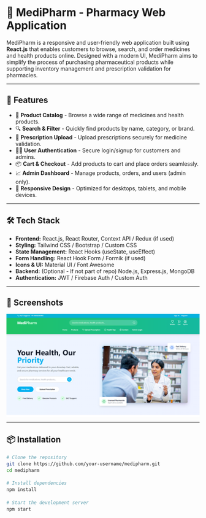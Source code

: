 # 💊 MediPharm - Pharmacy Web Application

MediPharm is a responsive and user-friendly web application built using **React.js** that enables customers to browse, search, and order medicines and health products online. Designed with a modern UI, MediPharm aims to simplify the process of purchasing pharmaceutical products while supporting inventory management and prescription validation for pharmacies.

---

## 🚀 Features

- 🛒 **Product Catalog** - Browse a wide range of medicines and health products.
- 🔍 **Search & Filter** - Quickly find products by name, category, or brand.
- 📄 **Prescription Upload** - Upload prescriptions securely for medicine validation.
- 👨‍⚕️ **User Authentication** - Secure login/signup for customers and admins.
- 📦 **Cart & Checkout** - Add products to cart and place orders seamlessly.
- 📈 **Admin Dashboard** - Manage products, orders, and users (admin only).
- 📱 **Responsive Design** - Optimized for desktops, tablets, and mobile devices.

---

## 🛠️ Tech Stack

- **Frontend:** React.js, React Router, Context API / Redux (if used)
- **Styling:** Tailwind CSS / Bootstrap / Custom CSS
- **State Management:** React Hooks (useState, useEffect)
- **Form Handling:** React Hook Form / Formik (if used)
- **Icons & UI:** Material UI / Font Awesome
- **Backend:** (Optional - If not part of repo) Node.js, Express.js, MongoDB
- **Authentication:** JWT / Firebase Auth / Custom Auth

---
## 📸 Screenshots
<img align="center" alt="readme_image" src="public/homepage.png" />


---
## 📦 Installation

```bash
# Clone the repository
git clone https://github.com/your-username/medipharm.git
cd medipharm

# Install dependencies
npm install

# Start the development server
npm start
